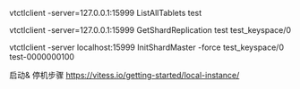 vtctlclient -server=127.0.0.1:15999  ListAllTablets test


vtctlclient -server=127.0.0.1:15999 GetShardReplication test test_keyspace/0

vtctlclient -server localhost:15999 InitShardMaster -force test_keyspace/0 test-0000000100



启动& 停机步骤
https://vitess.io/getting-started/local-instance/